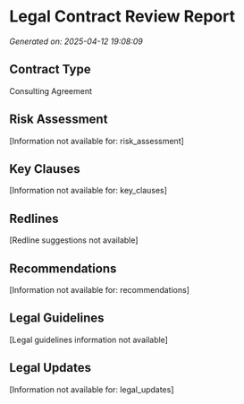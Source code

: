 # Legal Contract Review Report

*Generated on: 2025-04-12 19:08:09*

## Contract Type

Consulting Agreement

## Risk Assessment

[Information not available for: risk_assessment]

## Key Clauses

[Information not available for: key_clauses]

## Redlines

[Redline suggestions not available]

## Recommendations

[Information not available for: recommendations]

## Legal Guidelines

[Legal guidelines information not available]

## Legal Updates

[Information not available for: legal_updates]

